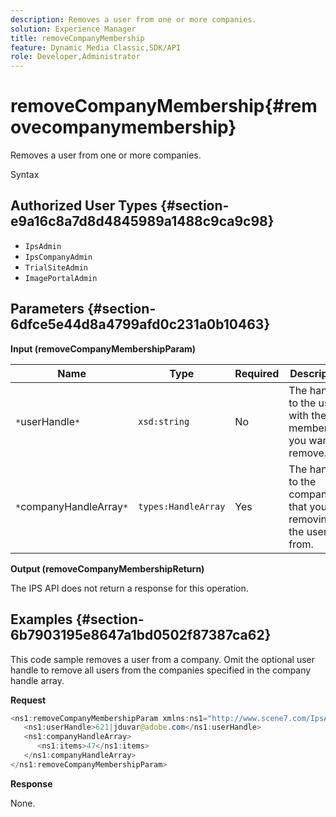 ```yaml
---
description: Removes a user from one or more companies.
solution: Experience Manager
title: removeCompanyMembership
feature: Dynamic Media Classic,SDK/API
role: Developer,Administrator
---
```


# removeCompanyMembership{#removecompanymembership}

Removes a user from one or more companies.

 Syntax 

## Authorized User Types {#section-e9a16c8a7d8d4845989a1488c9ca9c98}

* `IpsAdmin` 
* `IpsCompanyAdmin` 
* `TrialSiteAdmin` 
* `ImagePortalAdmin`

## Parameters {#section-6dfce5e44d8a4799afd0c231a0b10463}

**Input (removeCompanyMembershipParam)** 

|  Name  | Type  | Required  | Description  |
|---|---|---|---|
|  `*`userHandle`*`  | `xsd:string`  | No  | The handle to the user with the membership you want to remove.  |
|  `*`companyHandleArray`*`  | `types:HandleArray`  | Yes  | The handle to the company that you're removing the user from.  |

**Output (removeCompanyMembershipReturn)**

The IPS API does not return a response for this operation.

## Examples {#section-6b7903195e8647a1bd0502f87387ca62}

This code sample removes a user from a company. Omit the optional user handle to remove all users from the companies specified in the company handle array.

**Request** 

```java
<ns1:removeCompanyMembershipParam xmlns:ns1="http://www.scene7.com/IpsApi/xsd">
   <ns1:userHandle>621|jduvar@adobe.com</ns1:userHandle>
   <ns1:companyHandleArray>
      <ns1:items>47</ns1:items>
   </ns1:companyHandleArray>
</ns1:removeCompanyMembershipParam>
```

**Response**

None. 
